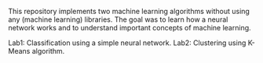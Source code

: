 This repository implements two machine learning algorithms without using any (machine learning) libraries. The goal was to learn how a neural network works and to understand important concepts of machine learning.  

Lab1: Classification using a simple neural network.
Lab2: Clustering using K-Means algorithm.
